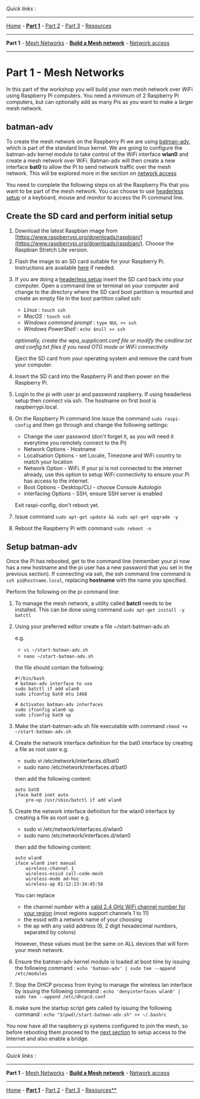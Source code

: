 *Quick links :*
***
[Home](/README.md) - [**Part 1**](/part1/README.md) - [Part 2](/part2/README.md) - [Part 3](/part3/README.md) - [Resources](/additionalResources/README.md)
***
**Part 1** - [Mesh Networks](MESH.md) - [**Build a Mesh network**](PIMESH.md) - [Network access](ROUTE.md)
***

# Part 1 - Mesh Networks

In this part of the workshop you will build your own mesh network over WiFi using Raspberry Pi computers.  You need a minimum of 2 Raspberry Pi computers, but can optionally add as many Pis as you want to make a larger mesh network.

## batman-adv

To create the mesh network on the Raspberry Pi we are using [batman-adv](https://www.open-mesh.org/projects/open-mesh/wiki), which is part of the standard linux kernel.  We are going to configure the batman-adv kernel module to take control of the WiFi interface **wlan0** and create a mesh network over WiFi.  Batman-adv will then create a new interface **bat0** to allow the Pi to send network traffic over the mesh network.  This will be explored more in the section on [network access](ROUTE.md)

You need to complete the following steps on all the Raspberry Pis that you want to be part of the mesh network.  You can choose to use [headerless setup](/additionalResources/HEADERLESS_SETUP.md) or a keyboard, mouse and monitor to access the Pi command line.

## Create the SD card and perform initial setup

1. Download the latest Raspbian image from [https://www.raspberrypi.org/downloads/raspbian/](https://www.raspberrypi.org/downloads/raspbian/).  Choose the Raspbian Stretch Lite version.
2. Flash the image to an SD card suitable for your Raspberry Pi.  Instructions are available [here](https://www.raspberrypi.org/documentation/installation/installing-images/README.md) if needed.
3. If you are doing a [headerless setup](/additionalResources/HEADERLESS_SETUP.md) insert the SD card back into your computer.  Open a command line or terminal on your computer and change to the directory where the SD card boot partition is mounted and create an empty file in the boot partition called ssh:
    - *Linux* : ```touch ssh```
    - *MacOS* : ```touch ssh```
    - *Windows command prompt* :  ```type NUL >> ssh```
    - *Windows PowerShell* : ```echo $null >> ssh```

    *optionally, create the wpa_supplicant.conf file or modify the cmdline.txt and config.txt files if you need OTG mode or WiFi connectivity*

    Eject the SD card from your operating system and remove the card from your computer.
4. Insert the SD card into the Raspberry Pi and then power on the Raspberry Pi.
5. Login to the pi with user pi and password raspberry.  If using headerless setup then connect via ssh.  The hostname on first boot is raspberrypi.local.  
7. On the Raspberry Pi command line issue the command ```sudo raspi-config``` and then go through and change the following settings:
    - Change the user password (don't forget it, as you will need it everytime you remotely connect to the Pi)
    - Network Options - Hostname
    - Localisation Options - set Locale, Timezone and WiFi country to match your location
    - Network Option - WiFi.  If your pi is not connected to the internet already, use this option to setup WiFi connectivity to ensure your Pi has access to the internet.
    - Boot Options - Desktop/CLI - choose Console Autologin
    - interfacing Options - SSH, ensure SSH server is enabled

    Exit raspi-config, don't reboot yet.
8. Issue command ```sudo apt-get update && sudo apt-get upgrade -y```
9. Reboot the Raspberry Pi with command ```sudo reboot -n```

## Setup batman-adv

Once the Pi has rebooted, get to the command line (remember your pi now has a new hostname and the pi user has a new password that you set in the previous section).  If connecting via ssh, the ssh command line command is ```ssh pi@hostname.local```, replacing **hostname** with the name you specified.

Perform the following on the pi command line:

1. To manage the mesh network, a utility called **batctl** needs to be installed.  This can be done using command ```sudo apt-get install -y batctl```
2. Using your preferred editor create a file ~/start-batman-adv.sh

    e.g.
    - ```vi ~/start-batman-adv.sh```
    - ```nano ~/start-batman-adv.sh```

    the file should contain the following:

    ```text
    #!/bin/bash
    # batman-adv interface to use
    sudo batctl if add wlan0
    sudo ifconfig bat0 mtu 1468

    # Activates batman-adv interfaces
    sudo ifconfig wlan0 up
    sudo ifconfig bat0 up
    ```

3. Make the start-batman-adv.sh file executable with command ```chmod +x ~/start-batman-adv.sh```
4. Create the network interface definition for the bat0 interface by creating a file as root user e.g.

    - sudo vi /etc/network/interfaces.d/bat0
    - sudo nano /etc/network/interfaces.d/bat0

    then add the following content:
    ```text
    auto bat0
    iface bat0 inet auto
        pre-up /usr/sbin/batctl if add wlan0
    ```

5. Create the network interface definition for the wlan0 interface by creating a file as root user e.g.

    - sudo vi /etc/network/interfaces.d/wlan0
    - sudo nano /etc/network/interfaces.d/wlan0

    then add the following content:
    ```text
    auto wlan0
    iface wlan0 inet manual
        wireless-channel 1 
        wireless-essid call-code-mesh
        wireless-mode ad-hoc
        wireless-ap 01:12:23:34:45:56
    ```

    You can replace 
    
    - the channel number with a [valid 2.4 GHz WiFi channel number for your region](https://en.wikipedia.org/wiki/List_of_WLAN_channels) (most regions support channels 1 to 11)
    - the essid with a network name of your choosing
    - the ap with any valid address (6, 2 digit hexadecimal numbers, separated by colons)

    However, these values must be the same on ALL devices that will form your mesh network.

6. Ensure the batman-adv kernel module is loaded at boot time by issuing the following command : ```echo 'batman-adv' | sudo tee --append /etc/modules```
7. Stop the DHCP process from trying to manage the wireless lan interface by issuing the following command : ```echo 'denyinterfaces wlan0' | sudo tee --append /etc/dhcpcd.conf```
8. make sure the startup script gets called by issuing the following command : ```echo "$(pwd)/start-batman-adv.sh" >> ~/.bashrc```

You now have all the raspberry pi systems configured to join the mesh, so before rebooting them proceed to the [next section](ROUTE.md) to setup access to the Internet and also enable a bridge.

***
*Quick links :*
***
**Part 1** - [Mesh Networks](MESH.md) - [**Build a Mesh network**](PIMESH.md) - [Network access](ROUTE.md)
***
[Home](/README.md) - [**Part 1**](/part1/README.md) - [Part 2](/part2/README.md) - [Part 3](/part3/README.md) - [Resources**](/additionalResources/README.md)